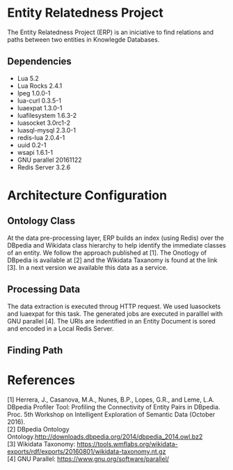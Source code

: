 # Entity Relatedness Project

The Entity Relatedness Project (ERP) is an iniciative to find relations and paths between two entities in Knowlegde Databases.


## Dependencies

* Lua 5.2
* Lua Rocks 2.4.1
* lpeg 1.0.0-1
* lua-curl 0.3.5-1
* luaexpat 1.3.0-1
* luafilesystem 1.6.3-2
* luasocket 3.0rc1-2
* luasql-mysql 2.3.0-1 
* redis-lua 2.0.4-1
* uuid 0.2-1 
* wsapi 1.6.1-1
* GNU parallel 20161122
* Redis Server 3.2.6

# Architecture Configuration

## Ontology Class

At the data pre-processing layer, ERP builds an index (using Redis) over the DBpedia and Wikidata class hierarchy to help identify the immediate classes of an entity. We follow the approach published at [1]. The Onotlogy of DBpedia is available at [2] and the Wikidata Taxanomy is found at the link [3]. In a next version we available this data as a service.  

## Processing Data

The data extraction is executed throug HTTP request. We used luasockets and luaexpat for this task. 
The generated jobs are executed in paralllel with GNU parallel [4]. The URIs are indentified in an Entity Document is sored and encoded in a Local Redis Server.

## Finding Path

   
# References

[1] Herrera, J., Casanova, M.A., Nunes, B.P., Lopes, G.R., and Leme, L.A. DBpedia Profiler Tool: Profiling the Connectivity of Entity Pairs in DBpedia. Proc. 5th Workshop on Intelligent Exploration of Semantic Data (October 2016).
<br/>[2] DBpedia Ontology Ontology.http://downloads.dbpedia.org/2014/dbpedia_2014.owl.bz2
<br/>[3] Wikidata Taxonomy: https://tools.wmflabs.org/wikidata-exports/rdf/exports/20160801/wikidata-taxonomy.nt.gz
<br/>[4] GNU Parallel: https://www.gnu.org/software/parallel/


